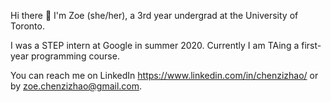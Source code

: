 Hi there 👋 I'm Zoe (she/her), a 3rd year undergrad at the University of Toronto.

I was a STEP intern at Google in summer 2020. Currently I am TAing a first-year programming course.

You can reach me on LinkedIn https://www.linkedin.com/in/chenzizhao/ or by zoe.chenzizhao@gmail.com. 
